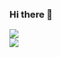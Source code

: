 ### Hi there 👋

<picture>
  <source
    srcset="https://github-readme-stats.vercel.app/api?username=N1ck120&show_icons=true&theme=github_dark&border_radius=30&include_all_commits=true&count_private=true"
    media="(prefers-color-scheme: dark)"
  />
  <source
    srcset="https://github-readme-stats.vercel.app/api?username=N1ck120&show_icons=true&theme=graywhite&border_radius=30&include_all_commits=true&count_private=true"
    media="(prefers-color-scheme: light)"
  />
  <img src="https://github-readme-stats.vercel.app/api?username=N1ck120&show_icons=true" /> 
</picture>
<br>
<picture>
  <source
    srcset="https://github-readme-stats.vercel.app/api/top-langs/?username=N1ck120&layout=compact&theme=github_dark&border_radius=30"
    media="(prefers-color-scheme: dark)"
  />
  <source
    srcset="https://github-readme-stats.vercel.app/api/top-langs/?username=N1ck120&layout=compact&theme=graywhite&border_radius=30"
    media="(prefers-color-scheme: light)"
  />
  <img src="https://github-readme-stats.vercel.app/api?username=N1ck120&show_icons=true" />
</picture>
